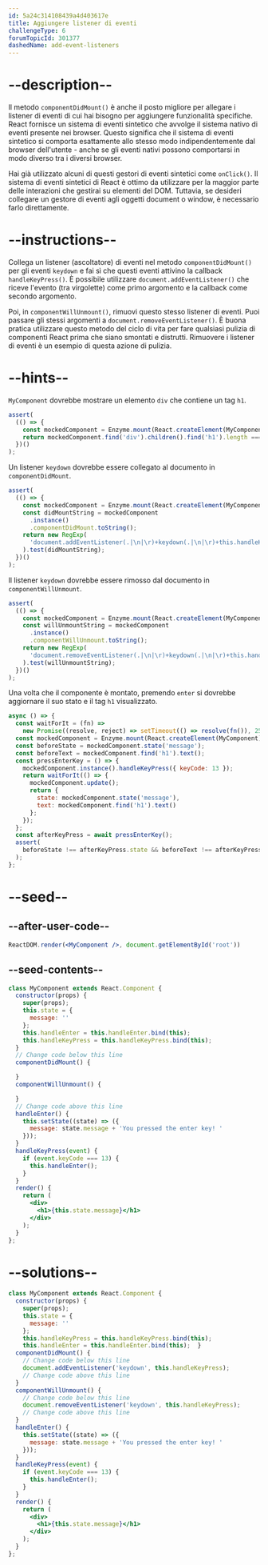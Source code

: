 ```yaml
---
id: 5a24c314108439a4d403617e
title: Aggiungere listener di eventi
challengeType: 6
forumTopicId: 301377
dashedName: add-event-listeners
---
```


# --description--

Il metodo `componentDidMount()` è anche il posto migliore per allegare i listener di eventi di cui hai bisogno per aggiungere funzionalità specifiche. React fornisce un sistema di eventi sintetico che avvolge il sistema nativo di eventi presente nei browser. Questo significa che il sistema di eventi sintetico si comporta esattamente allo stesso modo indipendentemente dal browser dell'utente - anche se gli eventi nativi possono comportarsi in modo diverso tra i diversi browser.

Hai già utilizzato alcuni di questi gestori di eventi sintetici come `onClick()`. Il sistema di eventi sintetici di React è ottimo da utilizzare per la maggior parte delle interazioni che gestirai su elementi del DOM. Tuttavia, se desideri collegare un gestore di eventi agli oggetti document o window, è necessario farlo direttamente.

# --instructions--

Collega un listener (ascoltatore) di eventi nel metodo `componentDidMount()` per gli eventi `keydown` e fai sì che questi eventi attivino la callback `handleKeyPress()`. È possibile utilizzare `document.addEventListener()` che riceve l'evento (tra virgolette) come primo argomento e la callback come secondo argomento.

Poi, in `componentWillUnmount()`, rimuovi questo stesso listener di eventi. Puoi passare gli stessi argomenti a `document.removeEventListener()`. È buona pratica utilizzare questo metodo del ciclo di vita per fare qualsiasi pulizia di componenti React prima che siano smontati e distrutti. Rimuovere i listener di eventi è un esempio di questa azione di pulizia.

# --hints--

`MyComponent` dovrebbe mostrare un elemento `div` che contiene un tag `h1`.

```js
assert(
  (() => {
    const mockedComponent = Enzyme.mount(React.createElement(MyComponent));
    return mockedComponent.find('div').children().find('h1').length === 1;
  })()
);
```

Un listener `keydown` dovrebbe essere collegato al documento in `componentDidMount`.

```js
assert(
  (() => {
    const mockedComponent = Enzyme.mount(React.createElement(MyComponent));
    const didMountString = mockedComponent
      .instance()
      .componentDidMount.toString();
    return new RegExp(
      'document.addEventListener(.|\n|\r)+keydown(.|\n|\r)+this.handleKeyPress'
    ).test(didMountString);
  })()
);
```

Il listener `keydown` dovrebbe essere rimosso dal documento in `componentWillUnmount`.

```js
assert(
  (() => {
    const mockedComponent = Enzyme.mount(React.createElement(MyComponent));
    const willUnmountString = mockedComponent
      .instance()
      .componentWillUnmount.toString();
    return new RegExp(
      'document.removeEventListener(.|\n|\r)+keydown(.|\n|\r)+this.handleKeyPress'
    ).test(willUnmountString);
  })()
);
```

Una volta che il componente è montato, premendo `enter` si dovrebbe aggiornare il suo stato e il tag `h1` visualizzato.

```js
async () => {
  const waitForIt = (fn) =>
    new Promise((resolve, reject) => setTimeout(() => resolve(fn()), 250));
  const mockedComponent = Enzyme.mount(React.createElement(MyComponent));
  const beforeState = mockedComponent.state('message');
  const beforeText = mockedComponent.find('h1').text();
  const pressEnterKey = () => {
    mockedComponent.instance().handleKeyPress({ keyCode: 13 });
    return waitForIt(() => {
      mockedComponent.update();
      return {
        state: mockedComponent.state('message'),
        text: mockedComponent.find('h1').text()
      };
    });
  };
  const afterKeyPress = await pressEnterKey();
  assert(
    beforeState !== afterKeyPress.state && beforeText !== afterKeyPress.text
  );
};
```

# --seed--

## --after-user-code--

```jsx
ReactDOM.render(<MyComponent />, document.getElementById('root'))
```

## --seed-contents--

```jsx
class MyComponent extends React.Component {
  constructor(props) {
    super(props);
    this.state = {
      message: ''
    };
    this.handleEnter = this.handleEnter.bind(this);
    this.handleKeyPress = this.handleKeyPress.bind(this);
  }
  // Change code below this line
  componentDidMount() {

  }
  componentWillUnmount() {

  }
  // Change code above this line
  handleEnter() {
    this.setState((state) => ({
      message: state.message + 'You pressed the enter key! '
    }));
  }
  handleKeyPress(event) {
    if (event.keyCode === 13) {
      this.handleEnter();
    }
  }
  render() {
    return (
      <div>
        <h1>{this.state.message}</h1>
      </div>
    );
  }
};
```

# --solutions--

```jsx
class MyComponent extends React.Component {
  constructor(props) {
    super(props);
    this.state = {
      message: ''
    };
    this.handleKeyPress = this.handleKeyPress.bind(this);
    this.handleEnter = this.handleEnter.bind(this);  }
  componentDidMount() {
    // Change code below this line
    document.addEventListener('keydown', this.handleKeyPress);
    // Change code above this line
  }
  componentWillUnmount() {
    // Change code below this line
    document.removeEventListener('keydown', this.handleKeyPress);
    // Change code above this line
  }
  handleEnter() {
    this.setState((state) => ({
      message: state.message + 'You pressed the enter key! '
    }));
  }
  handleKeyPress(event) {
    if (event.keyCode === 13) {
      this.handleEnter();
    }
  }
  render() {
    return (
      <div>
        <h1>{this.state.message}</h1>
      </div>
    );
  }
};
```
